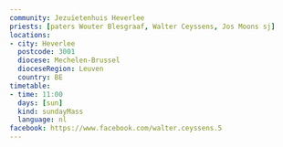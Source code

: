 ```yaml
---
community: Jezuïetenhuis Heverlee
priests: [paters Wouter Blesgraaf, Walter Ceyssens, Jos Moons sj]
locations:
- city: Heverlee
  postcode: 3001
  diocese: Mechelen-Brussel
  dioceseRegion: Leuven
  country: BE
timetable:
- time: 11:00
  days: [sun]
  kind: sundayMass
  language: nl
facebook: https://www.facebook.com/walter.ceyssens.5
---
```

